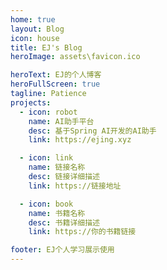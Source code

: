 ```yaml
---
home: true
layout: Blog
icon: house
title: EJ's Blog
heroImage: assets\favicon.ico

heroText: EJ的个人博客
heroFullScreen: true
tagline: Patience
projects:
  - icon: robot
    name: AI助手平台
    desc: 基于Spring AI开发的AI助手
    link: https://ejing.xyz

  - icon: link
    name: 链接名称
    desc: 链接详细描述
    link: https://链接地址

  - icon: book
    name: 书籍名称
    desc: 书籍详细描述
    link: https://你的书籍链接

footer: EJ个人学习展示使用
---
```


